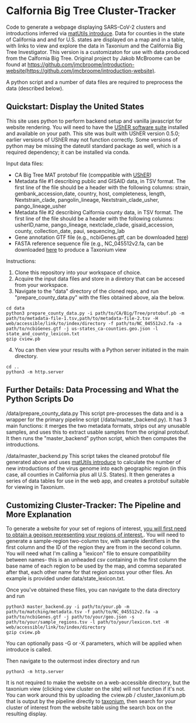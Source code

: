# Calfornia Big Tree Cluster-Tracker
Code to generate a webpage displaying SARS-CoV-2 clusters and introductions inferred via [matUtils introduce](https://usher-wiki.readthedocs.io/en/latest/matUtils.html#introduce). Data for counties in the state of California and and for U.S. states are displayed on a map and in a table, with links to view and explore the data in Taxonium and the California Big Tree Investigator. This version is a customizaton for use with data produced from the Calfornia Big Tree. Original project by Jakob McBroome can be found at https://github.com/jmcbroome/introduction-website(https://github.com/jmcbroome/introduction-website). 

A python script and a number of data files are required to preprocess the data (described below).

## Quickstart: Display the United States

This site uses python to perform backend setup and vanilla javascript for website rendering. You will need to have the [UShER software suite](https://usher-wiki.readthedocs.io/en/latest/Installation.html) installed and available on your path. This site was built with UShER version 0.5.0; earlier versions of UShER may not function correctly. Some versions of python may be missing the dateutil standard package as well, which is a required dependency; it can be installed via conda.

Input data files:
- CA Big Tree MAT protobuf file (comppatible with [UShER](https://usher-wiki.readthedocs.io/en/latest/matUtils.html#the-mutation-annotated-tree-mat-protocol-buffer-pb))
- Metadata file #1 describing public and GISAID data, in TSV format. The first line of the file should be a header with the following columns: strain, genbank_accession,date, country, host, completeness, length, Nextstrain_clade, pangolin_lineage, Nextstrain_clade_usher, pango_lineage_usher
- Metadata file #2 describing Calfornia county data, in TSV format. The first line of the file should be a header with the following columns: usherID,name, pango_lineage, nextclade_clade, gisaid_accession, county, collection_date, paui, sequencing_lab
- Gene annotation GTF file (e.g., ncbiGenes.gtf, can be downloaded [here](https://usher-wiki.readthedocs.io/en/latest/_downloads/2052d9a7147253e32a3420939550ac63/ncbiGenes.gtf))
- FASTA reference sequence file (e.g., NC_045512v2.fa, can be downloaded [here](https://raw.githubusercontent.com/yatisht/usher/5e83b71829dbe54a37af845fd23d473a8f67b839/test/NC_045512v2.fa) to produce a Taxonium view

Instructions:
1. Clone this repository into your workspace of choice.
2. Acquire the input data files and store in a diretory that can be accesed from your workspace.
3. Navigate to the "data" directory of the cloned repo, and run "prepare_county_data.py" with the files obtained above, ala the below.

```
cd data
python3 prepare_county_data.py -i path/to/CA/Big/Tree/protobuf.pb -m path/to/metadata-file-1.tsv,path/to/metadata-file-2.tsv -H web/accessible/link/to/index/directory -f path/to/NC_045512v2.fa -a path/to/ncbiGenes.gtf -j us-states_ca-counties.geo.json -l state_and_county_lexicon.txt
gzip cview.pb
```

4. You can then view your results with a Python server initiated in the main directory.

```
cd ..
python3 -m http.server
```

## Further Details: Data Processing and What the Python Scripts Do

/data/prepare_county_data.py 
This script pre-processes the data and is a wrapper for the primary pipeline script (/data/master_backend.py). It has 3 main functions: it merges the two metadata formats, strips out any unusable samples, and uses this to extract usable samples from the original protobuf. It then runs the "master_backend" python script, which then computes the introductions.

/data/master_backend.py
This script takes the cleaned protobuf file generated above and uses [matUtils introduce](https://usher-wiki.readthedocs.io/en/latest/matUtils.html#introduce) to calculate the number of new introductions of the virus genome into each geographic region (in this case, all counties in California plus all U.S. States). It then generates a series of data tables for use in the web app, and creates a protobuf suitable for viewing in Taxonium.

## Customizing Cluster-Tracker: The Pipeline and More Explanation

To generate a website for your set of regions of interest, [you will first need to obtain a geojson representing your regions of interest.](https://geojson-maps.ash.ms). You will need to generate a sample-region two-column tsv, with sample identifiers in the first column and the ID of the region they are from in the second column. You will need what I'm calling a "lexicon" file to ensure compatibility between names- this is an unheaded csv containing in the first column the base name of each region to be used by the map, and comma separated after that, each other name for that region across your other files. An example is provided under data/state_lexicon.txt.

Once you've obtained these files, you can navigate to the data directory and run

```
python3 master_backend.py -i path/to/your.pb -m path/to/matching/metadata.tsv -f path/to/NC_045512v2.fa -a path/to/ncbiGenes.gtf -j path/to/your/geo.json -s path/to/your/sample_regions.tsv -l path/to/your/lexicon.txt -H web/accessible/link/to/index/directory
gzip cview.pb
```

You can optionally pass -G or -X parameters, which will be applied when introduce is called. 

Then navigate to the outermost index directory and run 
```
python3 -m http.server
```

It is not required to make the website on a web-accessible directory, but the taxonium view (clicking view cluster on the site) will not function if it's not. You can work around this by uploading the cview.pb / cluster_taxonium.pb that is output by the pipeline directly to [taxonium](https://cov2tree.org/), then search for your cluster of interest from the website table using the search box on the resulting display. 

